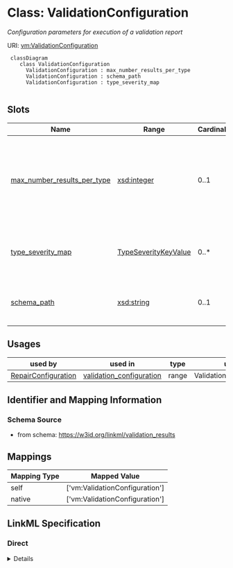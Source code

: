 # Class: ValidationConfiguration
_Configuration parameters for execution of a validation report_





URI: [vm:ValidationConfiguration](https://w3id.org/linkml/validation-model/ValidationConfiguration)




```{mermaid}
 classDiagram
    class ValidationConfiguration
      ValidationConfiguration : max_number_results_per_type
      ValidationConfiguration : schema_path
      ValidationConfiguration : type_severity_map
      
```




<!-- no inheritance hierarchy -->


## Slots

| Name | Range | Cardinality | Description  | Info |
| ---  | --- | --- | --- | --- |
| [max_number_results_per_type](max_number_results_per_type.md) | [xsd:integer](http://www.w3.org/2001/XMLSchema#integer) | 0..1 | if set then truncate results such that no more than this number of results are reported per type  | . |
| [type_severity_map](type_severity_map.md) | [TypeSeverityKeyValue](TypeSeverityKeyValue.md) | 0..* | Allows overriding of severity of a particular type  | . |
| [schema_path](schema_path.md) | [xsd:string](http://www.w3.org/2001/XMLSchema#string) | 0..1 | allows overriding the default OMO schema  | . |


## Usages


| used by | used in | type | used |
| ---  | --- | --- | --- |
| [RepairConfiguration](RepairConfiguration.md) | [validation_configuration](validation_configuration.md) | range | ValidationConfiguration |



## Identifier and Mapping Information







### Schema Source


* from schema: https://w3id.org/linkml/validation_results







## Mappings

| Mapping Type | Mapped Value |
| ---  | ---  |
| self | ['vm:ValidationConfiguration'] |
| native | ['vm:ValidationConfiguration'] |


## LinkML Specification

<!-- TODO: investigate https://stackoverflow.com/questions/37606292/how-to-create-tabbed-code-blocks-in-mkdocs-or-sphinx -->

### Direct

<details>
```yaml
name: ValidationConfiguration
description: Configuration parameters for execution of a validation report
from_schema: https://w3id.org/linkml/validation_results
attributes:
  max_number_results_per_type:
    name: max_number_results_per_type
    description: if set then truncate results such that no more than this number of
      results are reported per type
    from_schema: https://w3id.org/linkml/validation_results
    range: integer
  type_severity_map:
    name: type_severity_map
    description: Allows overriding of severity of a particular type
    from_schema: https://w3id.org/linkml/validation_results
    multivalued: true
    range: TypeSeverityKeyValue
    inlined: true
  schema_path:
    name: schema_path
    description: allows overriding the default OMO schema
    from_schema: https://w3id.org/linkml/validation_results
    range: string

```
</details>

### Induced

<details>
```yaml
name: ValidationConfiguration
description: Configuration parameters for execution of a validation report
from_schema: https://w3id.org/linkml/validation_results
attributes:
  max_number_results_per_type:
    name: max_number_results_per_type
    description: if set then truncate results such that no more than this number of
      results are reported per type
    from_schema: https://w3id.org/linkml/validation_results
    alias: max_number_results_per_type
    owner: ValidationConfiguration
    range: integer
  type_severity_map:
    name: type_severity_map
    description: Allows overriding of severity of a particular type
    from_schema: https://w3id.org/linkml/validation_results
    multivalued: true
    alias: type_severity_map
    owner: ValidationConfiguration
    range: TypeSeverityKeyValue
    inlined: true
  schema_path:
    name: schema_path
    description: allows overriding the default OMO schema
    from_schema: https://w3id.org/linkml/validation_results
    alias: schema_path
    owner: ValidationConfiguration
    range: string

```
</details>